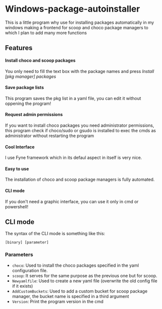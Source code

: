# Windows-package-autoinstaller

This is a little program why use for installing packages automatically in my windows making a frontend for scoop and choco package managers to which I plan to add many more functions

## Features

#### Install choco and scoop packages

You only need to fill the text box with the package names and press *Install [pkg manager] packages*

#### Save package lists

This program saves the pkg list in a yaml file, you can edit it without oppening the program!

#### Request admin permissions

If you want to install choco packages you need administrator permissions, this program check if choco/sudo or gsudo is installed to exec the cmds as administrator without restarting the program

#### Cool Interface

I use Fyne framework which in its defaul aspect in itself is very nice.

#### Easy to use

The installation of choco and scoop package managers is fully automated.

#### CLI mode

If you don't need a graphic interface, you can use it only in cmd or powershell!

## CLI mode

The syntax of the CLI mode is something like this:


```
[binary] [parameter]
```
### Parameters

- `choco`: Used to install the choco packages specified in the yaml configuration file.
- `scoop`: It serves for the same purpose as the previous one but for scoop.
- `Newyamlfile`: Used to create a new yaml file (overwrite the old config file if it exists)
- `AddCustomBuckets`: Used to add a custom bucket for scoop package manager, the bucket name is specified in a third argument
- `Version`: Print the program version in the cmd
